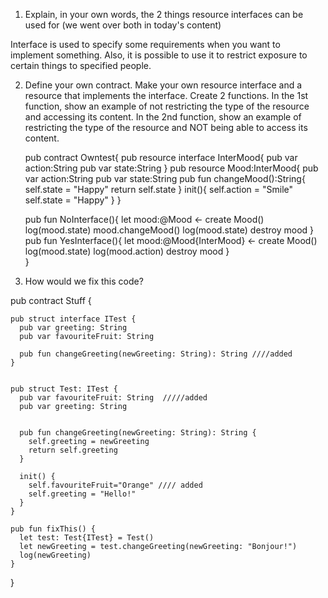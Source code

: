 1. Explain, in your own words, the 2 things resource interfaces can be used for (we went over both in today's content)

  Interface is used to specify some requirements when you want to implement something. Also, it is possible to use it to restrict exposure to certain things to specified people.


2. Define your own contract. Make your own resource interface and a resource that implements the interface. Create 2 functions. In the 1st function, show an example of not restricting the type of the resource and accessing its content. In the 2nd function, show an example of restricting the type of the resource and NOT being able to access its content.

    pub contract Owntest{
      pub resource interface InterMood{
          pub var action:String
          pub var state:String
      }
      pub resource Mood:InterMood{
          pub var action:String
          pub var state:String
          pub fun changeMood():String{
              self.state = "Happy"
              return self.state
          }
          init(){
              self.action = "Smile"
              self.state = "Happy"
          }
      }

      pub fun NoInterface(){
          let mood:@Mood <- create Mood()
          log(mood.state)
          mood.changeMood()
          log(mood.state)
          destroy mood
      }
      pub fun YesInterface(){
          let mood:@Mood{InterMood} <- create Mood()
          log(mood.state)
          log(mood.action)
          destroy mood
      }    
    }
    
3. How would we fix this code?

  pub contract Stuff {

    pub struct interface ITest {
      pub var greeting: String
      pub var favouriteFruit: String

      pub fun changeGreeting(newGreeting: String): String ////added
    }


    pub struct Test: ITest {
      pub var favouriteFruit: String  /////added
      pub var greeting: String

      
      pub fun changeGreeting(newGreeting: String): String {
        self.greeting = newGreeting
        return self.greeting
      }

      init() {
        self.favouriteFruit="Orange" //// added
        self.greeting = "Hello!"
      }
    }

    pub fun fixThis() {
      let test: Test{ITest} = Test()
      let newGreeting = test.changeGreeting(newGreeting: "Bonjour!") 
      log(newGreeting)
    }
  }
